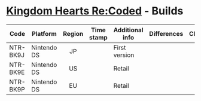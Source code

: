 # [Kingdom Hearts Re:Coded](index.md) - Builds

| Code       | Platform      | Region | Time stamp | Additional info | Differences               | Checksum            |
|------------|---------------|:------:|------------|-----------------|---------------------------|---------------------|
| NTR-BK9J   | Nintendo DS   | JP     |            | First version   |                           |                     |
| NTR-BK9E   | Nintendo DS   | US     |            | Retail          |                           |                     |
| NTR-BK9P   | Nintendo DS   | EU     |            | Retail          |                           |                     |
